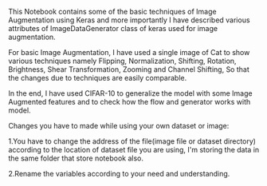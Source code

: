 This Notebook contains some of the basic techniques of Image Augmentation using Keras and more importantly I have described various attributes of ImageDataGenerator class of keras used for image augmentation.

For basic Image Augmentation, I have used a single image of Cat to show various techniques namely Flipping, Normalization, Shifting, Rotation, Brightness, Shear Transformation, Zooming and Channel Shifting, So that the changes due to techniques are easily comparable.

In the end, I have used CIFAR-10 to generalize the model with some Image Augmented features and to check how the flow and generator works with model.

Changes you have to made while using your own dataset or image:

1.You have to change the address of the file(image file or dataset directory) according to the location of dataset file you are using, I'm storing the data in the same folder that store notebook also.

2.Rename the variables according to your need and understanding.

